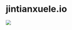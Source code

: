 # jintianxuele.io
![](https://qgt-style.oss-cn-hangzhou.aliyuncs.com/newcoursep4/g1/g1-2-2/tenor.gif)
